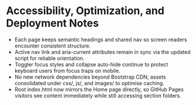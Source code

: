 ﻿# Accessibility, Optimization, and Deployment Notes

- Each page keeps semantic headings and shared nav so screen readers encounter consistent structure.
- Active nav link and aria-current attributes remain in sync via the updated script for reliable orientation.
- Toggler focus styles and collapse auto-hide continue to protect keyboard users from focus traps on mobile.
- No new network dependencies beyond Bootstrap CDN; assets consolidated under css/, js/, and images/ to optimise caching.
- Root index.html now mirrors the Home page directly, so GitHub Pages visitors see content immediately while still accessing section folders.

